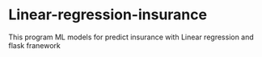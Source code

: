 # Linear-regression-insurance
This program ML models for predict insurance with Linear regression and flask franework

